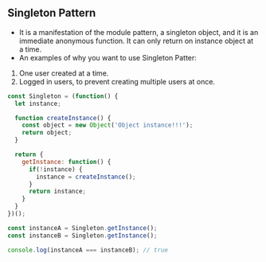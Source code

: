 ## Singleton Pattern
- It is a manifestation of the module pattern, a singleton object, and it is an immediate anonymous function. It can only return on instance object at a time.
- An examples of why you want to use Singleton Patter:
1. One user created at a time.
2. Logged in users, to prevent creating multiple users at once.

```js
const Singleton = (function() {
  let instance;

  function createInstance() {
    const object = new Object('Object instance!!!');
    return object;
  }

  return {
    getInstance: function() {
      if(!instance) {
        instance = createInstance();
      }
      return instance;
    }
  }
})();

const instanceA = Singleton.getInstance();
const instanceB = Singleton.getInstance();

console.log(instanceA === instanceB); // true


```
